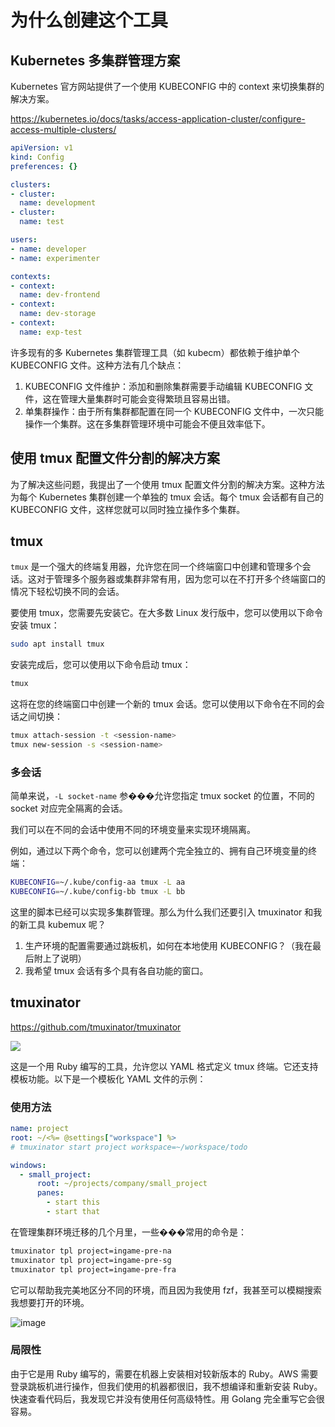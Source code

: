 # 为什么创建这个工具

## Kubernetes 多集群管理方案

Kubernetes 官方网站提供了一个使用 KUBECONFIG 中的 context 来切换集群的解决方案。

https://kubernetes.io/docs/tasks/access-application-cluster/configure-access-multiple-clusters/

```yaml
apiVersion: v1
kind: Config
preferences: {}

clusters:
- cluster:
  name: development
- cluster:
  name: test

users:
- name: developer
- name: experimenter

contexts:
- context:
  name: dev-frontend
- context:
  name: dev-storage
- context:
  name: exp-test
```

许多现有的多 Kubernetes 集群管理工具（如 kubecm）都依赖于维护单个 KUBECONFIG 文件。这种方法有几个缺点：

1. KUBECONFIG 文件维护：添加和删除集群需要手动编辑 KUBECONFIG 文件，这在管理大量集群时可能会变得繁琐且容易出错。
2. 单集群操作：由于所有集群都配置在同一个 KUBECONFIG 文件中，一次只能操作一个集群。这在多集群管理环境中可能会不便且效率低下。

## 使用 tmux 配置文件分割的解决方案

为了解决这些问题，我提出了一个使用 tmux 配置文件分割的解决方案。这种方法为每个 Kubernetes 集群创建一个单独的 tmux 会话。每个 tmux 会话都有自己的 KUBECONFIG 文件，这样您就可以同时独立操作多个集群。

## tmux

`tmux` 是一个强大的终端复用器，允许您在同一个终端窗口中创建和管理多个会话。这对于管理多个服务器或集群非常有用，因为您可以在不打开多个终端窗口的情况下轻松切换不同的会话。

要使用 tmux，您需要先安装它。在大多数 Linux 发行版中，您可以使用以下命令安装 tmux：

```bash
sudo apt install tmux
```

安装完成后，您可以使用以下命令启动 tmux：

```bash
tmux
```

这将在您的终端窗口中创建一个新的 tmux 会话。您可以使用以下命令在不同的会话之间切换：

```bash
tmux attach-session -t <session-name>
tmux new-session -s <session-name>
```

### 多会话

简单来说，`-L socket-name` 参���允许您指定 tmux socket 的位置，不同的 socket 对应完全隔离的会话。

我们可以在不同的会话中使用不同的环境变量来实现环境隔离。

例如，通过以下两个命令，您可以创建两个完全独立的、拥有自己环境变量的终端：

```bash
KUBECONFIG=~/.kube/config-aa tmux -L aa
KUBECONFIG=~/.kube/config-bb tmux -L bb
```

这里的脚本已经可以实现多集群管理。那么为什么我们还要引入 tmuxinator 和我的新工具 kubemux 呢？

1. 生产环境的配置需要通过跳板机，如何在本地使用 KUBECONFIG？（我在最后附上了说明）
2. 我希望 tmux 会话有多个具有各自功能的窗口。

## tmuxinator

https://github.com/tmuxinator/tmuxinator

![](https://user-images.githubusercontent.com/289949/44366875-1a6cee00-a49c-11e8-9322-76e70df0c88b.gif)

这是一个用 Ruby 编写的工具，允许您以 YAML 格式定义 tmux 终端。它还支持模板功能。以下是一个模板化 YAML 文件的示例：

### 使用方法

```yaml
name: project
root: ~/<%= @settings["workspace"] %>
# tmuxinator start project workspace=~/workspace/todo

windows:
  - small_project:
      root: ~/projects/company/small_project
      panes:
        - start this
        - start that
```

在管理集群环境迁移的几个月里，一些���常用的命令是：

```bash
tmuxinator tpl project=ingame-pre-na
tmuxinator tpl project=ingame-pre-sg
tmuxinator tpl project=ingame-pre-fra
```

它可以帮助我完美地区分不同的环境，而且因为我使用 fzf，我甚至可以模糊搜索我想要打开的环境。

![image](https://github.com/corvofeng/kubemux/assets/12025071/36c8a6ed-47e9-49cf-8a99-1389899b0091)

### 局限性

由于它是用 Ruby 编写的，需要在机器上安装相对较新版本的 Ruby。AWS 需要登录跳板机进行操作，但我们使用的机器都很旧，我不想编译和重新安装 Ruby。
快速查看代码后，我发现它并没有使用任何高级特性。用 Golang 完全重写它会很容易。